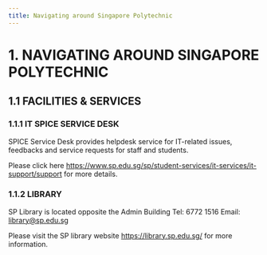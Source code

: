```yaml
---
title: Navigating around Singapore Polytechnic
---
```


# 1. NAVIGATING AROUND SINGAPORE POLYTECHNIC 

## 1.1 FACILITIES & SERVICES 

### 1.1.1 IT SPICE SERVICE DESK

SPICE Service Desk provides helpdesk service for IT-related issues, feedbacks and service requests 
for staff and students. 

Please click here <https://www.sp.edu.sg/sp/student-services/it-services/it-support/support> for more details. 

### 1.1.2 LIBRARY

SP Library is located opposite the Admin Building
Tel: 6772 1516
Email: <library@sp.edu.sg>

Please visit the SP library website <https://library.sp.edu.sg/> for more information.
